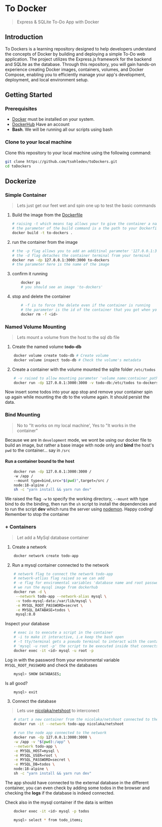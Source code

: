 # To Docker
> Express & SQLite To-Do App with Docker

## Introduction

To Dockers is a learning repository designed to help developers understand the concepts of Docker by building and deploying a simple To-Do web application. The project utilizes the Express.js framework for the backend and SQLite as the database. Through this repository, you will gain hands-on experience creating Docker images, containers, volumes, and Docker Compose, enabling you to efficiently manage your app's development, deployment, and local environment setup.

## Getting Started

### Prerequisites

- [Docker](https://www.docker.com/get-started) must be installed on your system.
- [DockerHub](https://hub.docker.com/) Have an account
- **Bash**. We will be running all our scripts using bash

### Clone to your local machine

Clone this repository to your local machine using the following command:

   ```bash
   git clone https://github.com/tsohledev/toDockers.git
   cd toDockers
   ```
## Dockerize 

### Simple Container
> Lets just get our feet wet and spin one up to test the basic commands

1. Build the image from the [Dockerfile]('./Dockerfile')
    ```bash
    # raising -t which means tag allows your to give the container a name in this case 'to-dockers'
    # the parameter of the build command is a the path to your Dockerfile, thus '.' specifys the same directory
    docker build -t to-dockers .
    ```
2. run the container from the image
    ```bash
    # the -p flag allows you to add an additinal parameter '127.0.0.1:3000:3000' for a port mapping between the host and the container
    # the -d flag detaches the container terminal from your terminal
    docker run -dp 127.0.0.1:3000:3000 to-dockers
    # the parameter here is the name of the image
    ```
3. confirm it running
    ```bash
        docker ps
        # you should see an image 'to-dockers'
    ```
4. stop and delete the container
    ```bash
        # -f is to force the delete even if the container is running
        # the parameter is the id of the container that you got when you ran the 'docker ps' command
        docker rm -f <id>
    ```
### Named Volume Mounting
> Lets mount a volume from the host to the sql db file

1. Create the named volume **todo-db**

```bash
    docker volume create todo-db # Create volume
    docker volume inspect todo-db # Check the volume's metadata
```

2. Create a container with the volume mounted the sqlite folder `/etc/todos`

```bash
    # -v raised to allow mounting parameter 'volume_name:container_path'
    docker run -dp 127.0.0.1:3000:3000 -v todo-db:/etc/todos to-dockers
```

Now insert some todos into your app stop and remove your container spin up again while mounting the db to the volume again. It should persist the data.

### Bind Mounting
> No to "It works on my local machine', Yes to "It works in the container"

Because we are in `development` mode, we wont be using our docker file to build an image, but rather a base image with node only and **bind** the host's ```pwd``` to the container... say in ```/src```

#### Run a container bound to the host

```bash
    docker run -dp 127.0.0.1:3000:3000 / 
    -w /app / 
    --mount type=bind,src="$(pwd)",target=/src / 
    node:18-alpine / 
    sh -c "yarn install && yarn run dev"
```

We raised the flag `-w` to specify the working directory, `--mount` with type bind to do the binding, then run the `sh` script to install the dependencies and to run the script **dev** which runs the server using [nodemon](https://www.npmjs.com/package/nodemon). Happy coding! Remember to stop the container

### + Containers

> Let add a MySql database container

1. Create a network

```bash
    docker network create todo-app
```

2. Run a mysql container connected to the network

```bash
    # network flag to connect the network todo-app
    # network-atlias flag raised so we can add
    # -e flag for enviromental variables 'database name and root password'
    # we run the mysql image from dockerhub
    docker run -d \
     --network todo-app --network-alias mysql \
     -v todo-mysql-data:/var/lib/mysql \
     -e MYSQL_ROOT_PASSWORD=secret \
     -e MYSQL_DATABASE=todos \
     mysql:8.0
```

Inspect your database

```bash
    # exec is to execute a script in the container
    # -i to make it interactive, i.e keep the bash open
    # -t tty/terminal gets a pseudo terminal to interact with the container
    # 'mysql -u root -p' the script to be executed inside that connects to the mysql server
    docker exec -it <id> mysql -u root -p
```

Log in with the password from your enviromental variable `MYSQL_ROOT_PASSWORD` and check the databases

```bash
    mysql> SHOW DATABASES;
```

Is all good?

```bash
    mysql> exit
```

3. Connect the database

> Lets use [nicolaka/netshoot](https://github.com/nicolaka/netshoot) to interconect

```bash
    # start a new container from the nicolaka/netshoot connected to the network todo-app
    docker run -it --network todo-app nicolaka/netshoot

    # run the node app connected to the network
    docker run -dp 127.0.0.1:3000:3000 \
    -w /app -v "$(pwd):/app" \
    --network todo-app \
    -e MYSQL_HOST=mysql \
    -e MYSQL_USER=root \
    -e MYSQL_PASSWORD=secret \
    -e MYSQL_DB=todos \
    node:18-alpine \
    sh -c "yarn install && yarn run dev"
```

The app should have connected to the external database in the different container, you can even check by adding some todos in the browser and checking the **logs** if the database is indeed connected.

Check also in the mysql container if the data is written 
```bash
    docker exec -it <id> mysql -p todos
```

```bash
    mysql> select * from todo_items;
```

